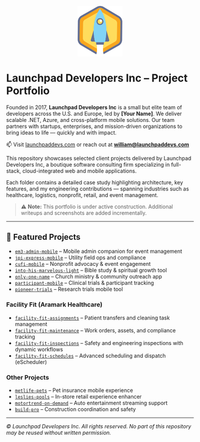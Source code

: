 <p align="center">
  <img src="launchpaddevs-logo.png" alt="Launchpad Developers" width="120" />
</p>

# Launchpad Developers Inc – Project Portfolio

Founded in 2017, **Launchpad Developers Inc** is a small but elite team of developers across the U.S. and Europe, led by **[Your Name]**. We deliver scalable .NET, Azure, and cross-platform mobile solutions. Our team partners with startups, enterprises, and mission-driven organizations to bring ideas to life — quickly and with impact.

📫 Visit [launchpaddevs.com](https://launchpaddevs.com) or reach out at **william@launchpaddevs.com**

This repository showcases selected client projects delivered by Launchpad Developers Inc, a boutique software consulting firm specializing in full-stack, cloud-integrated web and mobile applications.

Each folder contains a detailed case study highlighting architecture, key features, and my engineering contributions — spanning industries such as healthcare, logistics, nonprofit, retail, and event management.

> ⚠️ **Note:** This portfolio is under active construction. Additional writeups and screenshots are added incrementally.

---

## 📂 Featured Projects

- [`em3-admin-mobile`](./em3-admin-mobile) – Mobile admin companion for event management
- [`jpi-express-mobile`](./jpi-express-mobile) – Utility field ops and compliance
- [`cufi-mobile`](./cufi-mobile) – Nonprofit advocacy & event engagement
- [`into-his-marvelous-light`](./into-his-marvelous-light) – Bible study & spiritual growth tool
- [`only-one-name`](./only-one-name) – Church ministry & community outreach app
- [`participant-mobile`](./participant-mobile) – Clinical trials & participant tracking
- [`pioneer-trials`](./pioneer-trials) – Research trials mobile tool

### Facility Fit (Aramark Healthcare)
- [`facility-fit-assignments`](./facility-fit-assignments) – Patient transfers and cleaning task management
- [`facility-fit-maintenance`](./facility-fit-maintenance) – Work orders, assets, and compliance tracking
- [`facility-fit-inspections`](./facility-fit-inspections) – Safety and engineering inspections with dynamic workflows
- [`facility-fit-schedules`](./facility-fit-schedules) – Advanced scheduling and dispatch (eScheduler)

### Other Projects
- [`metlife-pets`](./metlife-pets) – Pet insurance mobile experience
- [`leslies-pools`](./leslies-pools) – In-store retail experience enhancer
- [`motortrend-on-demand`](./motortrend-on-demand) – Auto entertainment streaming support
- [`build-pro`](./build-pro) – Construction coordination and safety

---

_© Launchpad Developers Inc. All rights reserved. No part of this repository may be reused without written permission._
